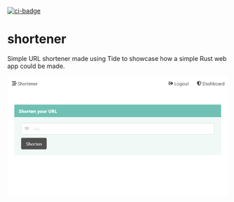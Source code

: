 [![ci-badge][]][ci]

# shortener

Simple URL shortener made using Tide to showcase how a simple Rust web app could be made.

![Preview](preview.png)

[ci]: https://github.com/Elinvynia/shortener/actions?query=workflow%3ARust
[ci-badge]: https://img.shields.io/github/workflow/status/Elinvynia/shortener/Rust/master?style=flat-square
